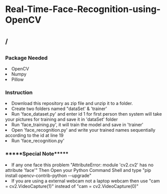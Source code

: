 <!DOCTYPE html>
<html>
<head>
	<h1>Real-Time-Face-Recognition-using-OpenCV<h1>

</head>
<body>
	<h2>/<h2>
	<h3>Package Needed</h3>
	<li>OpenCV</li>
	<li>Numpy</li>
	<li>Pillow</li>
	<h3>Instruction</h3>
	<li>Download this repository as zip file and unzip it to a folder.</li>
	<li>Create two folders named "dataSet' & 'trainer'</li>
	<li>Run 'face_dataset.py' and enter id 1 for first person then system will take your pictures for training and save it in 'dataSet' folder</li>
	<li>Run 'face_training.py', it will train the model and save in 'trainer'</li>
	<li>Open 'face_recognition.py' and write your trained names sequentially according to the id at line 19</li>
	<li>Run 'face_recognition.py' </li>
	<h3>*****Special Note*****</h3>
	<li>If any one face this problem "AttributeError: module 'cv2.cv2' has no attribute 'face'" Then Open your Python Command Shell and type 
	"pip install opencv-contrib-python --upgrade"</li>
	<li>If you are using a external webcam not a laptop webcam then use "cam = cv2.VideoCapture(1)" instead of 
		"cam = cv2.VideoCapture(0)"</li>


</body>
</html>
